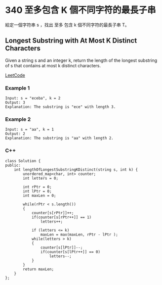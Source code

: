 # 340 至多包含 K 個不同字符的最長子串

給定一個字符串 s ，找出 至多 包含 k 個不同字符的最長子串 T。

## Longest Substring with At Most K Distinct Characters

Given a string s and an integer k, return the length of the longest substring of s that contains at most k distinct characters.

[LeetCode](https://leetcode-cn.com/problems/longest-substring-with-at-most-k-distinct-characters/)

### Example 1

```
Input: s = "eceba", k = 2
Output: 3
Explanation: The substring is "ece" with length 3.
```

### Example 2

```
Input: s = "aa", k = 1
Output: 2
Explanation: The substring is "aa" with length 2.
```

### C++ 

```
class Solution {
public:
    int lengthOfLongestSubstringKDistinct(string s, int k) {
        unordered_map<char, int> counter;
        int letters = 0;

        int rPtr = 0;
        int lPtr = 0;
        int maxLen = 0;

        while(rPtr < s.length())
        {
            counter[s[rPtr]]++;
            if(counter[s[rPtr++]] == 1)
                letters++;
            
            if (letters <= k)
                maxLen = max(maxLen, rPtr - lPtr );
            while(letters > k)
            {
                counter[s[lPtr]]--;
                if(counter[s[lPtr++]] == 0)
                    letters--;
            }
        }
        return maxLen;
    }
};
```
